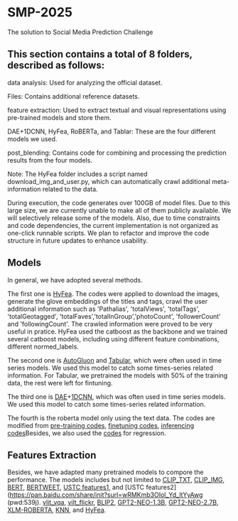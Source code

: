 # SMP-2025
The solution to Social Media Prediction Challenge 

## This section contains a total of 8 folders, described as follows:

data analysis: Used for analyzing the official dataset.

Files: Contains additional reference datasets.

feature extraction: Used to extract textual and visual representations using pre-trained models and store them.

DAE+1DCNN, HyFea, RoBERTa, and Tablar: These are the four different models we used.

post_blending: Contains code for combining and processing the prediction results from the four models.

Note: The HyFea folder includes a script named download_img_and_user.py, which can automatically crawl additional meta-information related to the data.

During execution, the code generates over 100GB of model files. Due to this large size, we are currently unable to make all of them publicly available. We will selectively release some of the models. Also, due to time constraints and code dependencies, the current implementation is not organized as one-click runnable scripts. We plan to refactor and improve the code structure in future updates to enhance usability.


## Models 
In general, we have adopted several methods. 

The first one is [HyFea](https://github.com/runnerxin/HyFea). The codes were applied to download the images, generate the glove embeddings of the titles and tags, crawl the user additional information such as 'Pathalias', 'totalViews', 'totalTags', 'totalGeotagged', 'totalFaves','totalInGroup','photoCount', 'followerCount' and 'followingCount'. The crawled information were proved to be very useful in pratice. HyFea used the catboost as the backbone and we trained several catboost models, including using different feature combinations, different normed_labels.  

The second one is [AutoGluon](https://auto.gluon.ai/stable/tutorials/multimodal/multimodal_prediction/beginner_multimodal.html) and [Tabular](https://www.kaggle.com/code/optimo/tabnetbaseline), which were often used in time series models. We used this model to catch some times-series related information. For Tabular, we pretrained the models with 50% of the training data, the rest were left for fintuning.

The third one is [DAE](https://www.kaggle.com/code/isaienkov/keras-autoencoder-dae-neural-network-starter/notebook)+[1DCNN](https://www.kaggle.com/code/yhx003/baseline-denoiseautoencoder-1dcnn/notebook), which was often used in time series models. We used this model to catch some times-series related information.

The fourth is the roberta model only using the text data. The codes are modified from [pre-training codes](https://www.kaggle.com/code/rhtsingh/commonlit-readability-prize-roberta-torch-itpt/notebook?scriptVersionId=63560998), [finetuning codes](https://www.kaggle.com/code/rhtsingh/commonlit-readability-prize-roberta-torch-fit/notebook), [inferencing codes](https://www.kaggle.com/code/rhtsingh/commonlit-readability-prize-roberta-torch-infer/notebook)Besides, we also used the [codes](https://www.kaggle.com/code/andretugan/lightweight-roberta-solution-in-pytorch/notebook) for regression.


## Features Extraction
Besides, we have adapted many pretrained models to compore the performance. The models includes but not limited to [CLIP_TXT](https://huggingface.co/laion/CLIP-ViT-B-16-laion2B-s34B-b88K), 
 [CLIP_IMG](https://huggingface.co/laion/CLIP-ViT-B-16-laion2B-s34B-b88K),  [BERT](https://huggingface.co/bert-base-uncased), [BERTWEET](https://huggingface.co/vinai/bertweet-base), [USTC features1](https://github.com/Corleone-Huang/Social-Media-Popularity-Prediction-Challenge-2020), and [USTC features2](https://pan.baidu.com/share/init?surl=wRMKmb3OIol_Yd_ltYyAwg (pwd:539j).  [vlit_vqa](https://huggingface.co/dandelin/vilt-b32-finetuned-vqa), [vilt_flickr](https://huggingface.co/dandelin/vilt-b32-finetuned-flickr30k),  [BLIP2](https://github.com/salesforce/LAVIS/blob/3446bac20c5646d35ae383ebe6d13cec4f8b00cb/examples/blip2_feature_extraction.ipynb), [GPT2-NEO-1.3B](https://huggingface.co/EleutherAI/gpt-neo-1.3B), [GPT2-NEO-2.7B](https://huggingface.co/EleutherAI/gpt-neo-2.7B), [XLM-ROBERTA](https://huggingface.co/xlm-roberta-large), [KNN](https://www.kaggle.com/code/remekkinas/keras-tuner-knn-features-simplex-optimization/notebook),  and [HyFea](https://github.com/runnerxin/HyFea).





